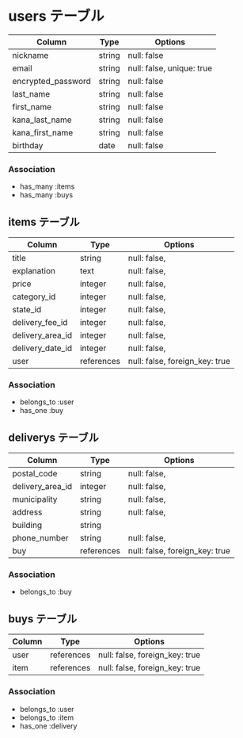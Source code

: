 # users テーブル

| Column             | Type     | Options                       |
| ------------------ | ------   | ----------------------------- |
| nickname           | string   | null: false                   |
| email              | string   | null: false, unique: true     |
| encrypted_password | string   | null: false                   |
| last_name          | string   | null: false                   |
| first_name         | string   | null: false                   |
| kana_last_name     | string   | null: false                   |
| kana_first_name    | string   | null: false                   |
| birthday           | date     | null: false                   |

### Association

- has_many :items
- has_many :buys

## items テーブル

| Column           | Type       | Options                        |
| ---------------- | ---------- | ------------------------------ |
| title            | string     | null: false,                   |
| explanation      | text       | null: false,                   |
| price            | integer    | null: false,                   |
| category_id      | integer    | null: false,                   |
| state_id         | integer    | null: false,                   |
| delivery_fee_id  | integer    | null: false,                   |
| delivery_area_id | integer    | null: false,                   |
| delivery_date_id | integer    | null: false,                   |
| user             | references | null: false, foreign_key: true |

### Association

- belongs_to :user
- has_one :buy

## deliverys テーブル

| Column           | Type       | Options                        |
| ---------------- | ---------- | ------------------------------ |
| postal_code      | string     | null: false,                   |
| delivery_area_id | integer    | null: false,                   |
| municipality     | string     | null: false,                   |
| address          | string     | null: false,                   |
| building         | string     |                                |
| phone_number     | string     | null: false,                   |
| buy              | references | null: false, foreign_key: true |

### Association

- belongs_to :buy

## buys テーブル

| Column    | Type    | Options       |
| --------- | ------- | ------------- |
| user      | references | null: false, foreign_key: true |
| item      | references | null: false, foreign_key: true |

### Association

- belongs_to :user
- belongs_to :item
- has_one :delivery